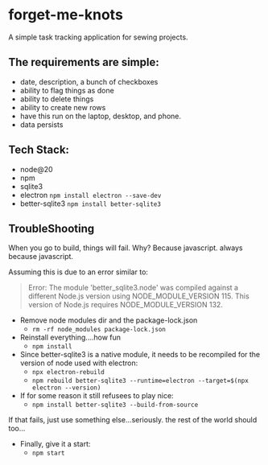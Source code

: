 # forget-me-knots

A simple task tracking application for sewing projects. 

## The requirements are simple:
* date, description, a bunch of checkboxes
* ability to flag things as done
* ability to delete things
* ability to create new rows
* have this run on the laptop, desktop, and phone.
* data persists


## Tech Stack:
* node@20
* npm
* sqlite3
* electron ```npm install electron --save-dev```
* better-sqlite3 ```npm install better-sqlite3```


## TroubleShooting

When you go to build, things will fail. Why? Because javascript. always because javascript.

Assuming this is due to an error similar to:
> Error: The module 'better_sqlite3.node' was compiled against a different Node.js version using NODE_MODULE_VERSION 115.
This version of Node.js requires NODE_MODULE_VERSION 132.

* Remove node modules dir and the package-lock.json
  * ```rm -rf node_modules package-lock.json```
* Reinstall everything....how fun
  * ```npm install```
* Since better-sqlite3 is a native module, it needs to be recompiled for the version of node used with electron:
  * ```npx electron-rebuild```
  * ```npm rebuild better-sqlite3 --runtime=electron --target=$(npx electron --version)```
* If for some reason it still refusees to play nice:
  * ```npm install better-sqlite3 --build-from-source```

If that fails, just use something else...seriously. the rest of the world should too...

* Finally, give it a start:
  * ```npm start```

